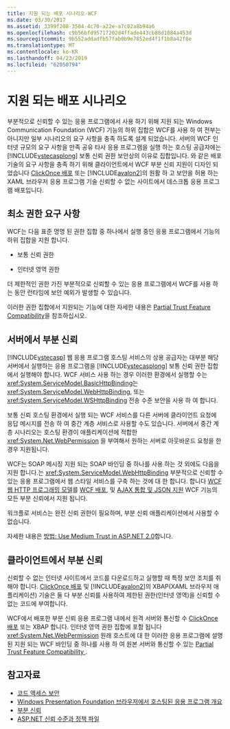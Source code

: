 ```yaml
---
title: 지원 되는 배포 시나리오-WCF
ms.date: 03/30/2017
ms.assetid: 3399f208-3504-4c70-a22e-a7c02a8b94a6
ms.openlocfilehash: c9b56bfd95717202d4ffade443cb88d1884a453d
ms.sourcegitcommit: 9b552addadfb57fab0b9e7852ed4f1f1b8a42f8e
ms.translationtype: MT
ms.contentlocale: ko-KR
ms.lasthandoff: 04/23/2019
ms.locfileid: "62050794"
---
```

# <a name="supported-deployment-scenarios"></a>지원 되는 배포 시나리오

부분적으로 신뢰할 수 있는 응용 프로그램에서 사용 하기 위해 지원 되는 Windows Communication Foundation (WCF) 기능의 하위 집합은 WCF를 사용 하 여 전부는 아니지만 일부 시나리오의 요구 사항을 충족 하도록 설계 되었습니다. 서버의 WCF 인터넷 규모의 요구 사항을 만족 공유 타사 응용 프로그램을 실행 하는 호스팅 공급자에는 [!INCLUDE[vstecasplong](../../../../includes/vstecasplong-md.md)] 보통 신뢰 권한 보안상의 이유로 집합입니다. 와 같은 배포 기술의 요구 사항을 충족 하기 위해 클라이언트에서 WCF 부분 신뢰 지원이 디자인 되었습니다 [ClickOnce 배포](/visualstudio/deployment/clickonce-security-and-deployment) 또는 [!INCLUDE[avalon2](../../../../includes/avalon2-md.md)]의 원활 하 고 보안을 허용 하는 XAML 브라우저 응용 프로그램 기술 신뢰할 수 없는 사이트에서 데스크톱 응용 프로그램 배포입니다.

## <a name="minimum-permission-requirements"></a>최소 권한 요구 사항

WCF는 다음 표준 명명 된 권한 집합 중 하나에서 실행 중인 응용 프로그램에서 기능의 하위 집합을 지원 합니다.

- 보통 신뢰 권한

- 인터넷 영역 권한

더 제한적인 권한 가진 부분적으로 신뢰할 수 있는 응용 프로그램에서 WCF를 사용 하는 동안 런타임에 보안 예외가 발생할 수 있습니다.

이러한 권한 집합에서 지원되는 기능에 대한 자세한 내용은 [Partial Trust Feature Compatibility](partial-trust-feature-compatibility.md)을 참조하십시오.

## <a name="partial-trust-on-the-server"></a>서버에서 부분 신뢰

[!INCLUDE[vstecasp](../../../../includes/vstecasp-md.md)] 웹 응용 프로그램 호스팅 서비스의 상용 공급자는 대부분 해당 서버에서 실행하는 응용 프로그램을 [!INCLUDE[vstecasplong](../../../../includes/vstecasplong-md.md)] 보통 신뢰 권한 집합에서 실행해야 합니다. WCF 서비스 사용 하는 경우 이러한 환경에서 실행할 수는 <xref:System.ServiceModel.BasicHttpBinding>는 <xref:System.ServiceModel.WebHttpBinding>, 또는 <xref:System.ServiceModel.WSHttpBinding> 전송 수준 보안을 사용 하 여 합니다.

보통 신뢰 호스팅 환경에서 실행 되는 WCF 서비스를 다른 서버에 클라이언트 요청에 응답 메시지를 전송 하 여 중간 계층 서비스로 사용할 수도 있습니다. 서버에서 중간 계층 시나리오는 호스팅 환경이 애플리케이션에 적합한 <xref:System.Net.WebPermission> 을 부여해서 원하는 서버로 아웃바운드 요청을 한 경우 지원됩니다.

WCF는 SOAP 메시징 지원 되는 SOAP 바인딩 중 하나를 사용 하는 것 외에도 다음을 지원 합니다.는 <xref:System.ServiceModel.WebHttpBinding> 부분적으로 신뢰할 수 있는 응용 프로그램에서 웹 스타일 서비스를 구축 하는 것에 대 한 합니다. 합니다 [WCF 웹 HTTP 프로그래밍 모델](wcf-web-http-programming-model.md)를 [WCF 배포](wcf-syndication.md), 및 [AJAX 통합 및 JSON 지원](ajax-integration-and-json-support.md) WCF 기능의 모든 부분 신뢰에서 지원 됩니다.

워크플로 서비스는 완전 신뢰 권한이 필요하며, 부분 신뢰 애플리케이션에서 사용할 수 없습니다.

자세한 내용은 [방법: Use Medium Trust in ASP.NET 2.0](https://go.microsoft.com/fwlink/?LinkId=84603)합니다.

## <a name="partial-trust-on-the-client"></a>클라이언트에서 부분 신뢰

신뢰할 수 없는 인터넷 사이트에서 코드를 다운로드하고 실행할 때 특정 보안 조치를 취해야 합니다. [ClickOnce 배포](/visualstudio/deployment/clickonce-security-and-deployment) 및 [!INCLUDE[avalon2](../../../../includes/avalon2-md.md)]의 XBAP(XAML 브라우저 애플리케이션) 기술은 둘 다 부분 신뢰를 사용하여 제한된 권한(인터넷 영역)을 신뢰할 수 없는 코드에 부여합니다.

WCF에서 배포한 부분 신뢰 응용 프로그램 내에서 원격 서버와 통신할 수 [ClickOnce 배포](/visualstudio/deployment/clickonce-security-and-deployment) 또는 XBAP 합니다. 인터넷 영역 권한 집합에 포함 됩니다 <xref:System.Net.WebPermission> 원래 호스트에 대 한 이러한 응용 프로그램에 설명 된 지원 되는 WCF 바인딩 중 하나를 사용 하 여 원본 서버와 통신할 수 있는 [Partial Trust Feature Compatibility ](partial-trust-feature-compatibility.md).

## <a name="see-also"></a>참고자료

- [코드 액세스 보안](../../misc/code-access-security.md)
- [Windows Presentation Foundation 브라우저에서 호스팅된 응용 프로그램 개요](../../wpf/app-development/wpf-xaml-browser-applications-overview.md)
- [부분 신뢰](partial-trust.md)
- [ASP.NET 신뢰 수준과 정책 파일](https://docs.microsoft.com/previous-versions/wyts434y(v=vs.140))